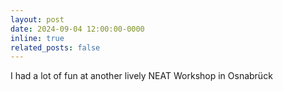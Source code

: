 ```yaml
---
layout: post
date: 2024-09-04 12:00:00-0000
inline: true
related_posts: false
---
```


I had a lot of fun at another lively NEAT Workshop in Osnabrück